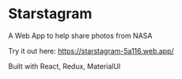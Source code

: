 # Starstagram

A Web App to help share photos from NASA

Try it out here: https://starstagram-5a116.web.app/

Built with React, Redux, MaterialUI
